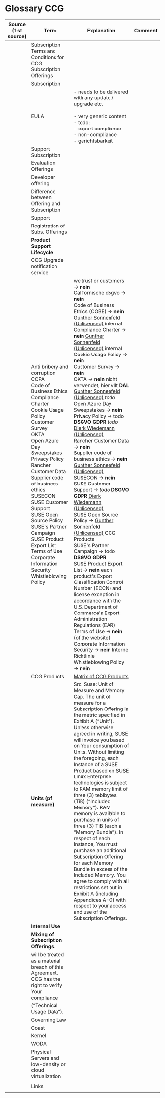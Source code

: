 # Glossary CCG

| **Source (1st source)** | **Term** | **Explanation** | **Comment** |
| --- | --- | --- | --- |
|     | Subscription Terms and Conditions for CCG Subscription Offerings |     |     |
|     | Subscription |     |     |
|     | EULA | - needs to be delivered with any update / upgrade etc.<br><br>- very generic content<br>- todo:<br>  - export compliance<br>  - non-compliance<br>  - gerichtsbarkeit |     |
|     | Support Subscription |     |     |
|     | Evaluation Offerings |     |     |
|     | Developer offering |     |     |
|     | Difference between Offering and Subscription |     |     |
|     | Support |     |     |
|     | Registration of Subs. Offerings |     |     |
|     | **Product Support Lifecycle** |     |     |
|     | CCG Upgrade notification service |     |     |
|     | Anti bribery and corruption  <br>CCPA  <br>Code of Business Ethics  <br>Compliance Charter  <br>Cookie Usage Policy  <br>Customer Survey  <br>OKTA  <br>Open Azure Day Sweepstakes  <br>Privacy Policy  <br>Rancher Customer Data  <br>Supplier code of business ethics  <br>SUSECON  <br>SUSE Customer Support  <br>SUSE Open Source Policy  <br>SUSE's Partner Campaign  <br>SUSE Product Export List  <br>Terms of Use  <br>Corporate Information Security  <br>Whistleblowing Policy | we trust or customers → **nein**  <br>Californische dsgvo → **nein**  <br>Code of Business Ethics (COBE) → **nein** [Gunther Sonnenfeld (Unlicensed)](https://2cu.atlassian.net/wiki/people/63f6548d4c355259db9d7637?ref=confluence) internal  <br>Compliance Charter → **nein** [Gunther Sonnenfeld (Unlicensed)](https://2cu.atlassian.net/wiki/people/63f6548d4c355259db9d7637?ref=confluence) internal  <br>Cookie Usage Policy → **nein**  <br>Customer Survey → **nein**  <br>OKTA → **nein** nicht verwendet, hier vllt **DAL** [Gunther Sonnenfeld (Unlicensed)](https://2cu.atlassian.net/wiki/people/63f6548d4c355259db9d7637?ref=confluence) *todo*  <br>Open Azure Day Sweepstakes → **nein**  <br>Privacy Policy → todo **DSGVO GDPR** *todo* [Dierk Wiedemann (Unlicensed)](https://2cu.atlassian.net/wiki/people/63be9afe8a7d2f693bf700d4?ref=confluence)  <br>Rancher Customer Data → **nein**  <br>Supplier code of business ethics → **nein** [Gunther Sonnenfeld (Unlicensed)](https://2cu.atlassian.net/wiki/people/63f6548d4c355259db9d7637?ref=confluence)  <br>SUSECON → **nein**  <br>SUSE Customer Support → *todo* **DSGVO GDPR** [Dierk Wiedemann (Unlicensed)](https://2cu.atlassian.net/wiki/people/63be9afe8a7d2f693bf700d4?ref=confluence)  <br>SUSE Open Source Policy → [Gunther Sonnenfeld (Unlicensed)](https://2cu.atlassian.net/wiki/people/63f6548d4c355259db9d7637?ref=confluence) CCG Products  <br>SUSE's Partner Campaign → todo **DSGVO GDPR**  <br>SUSE Product Export List → **nein** each product's Export Classification Control Number (ECCN) and license exception in accordance with the U.S. Department of Commerce's Export Administration Regulations (EAR)  <br>Terms of Use → **nein** (of the website)  <br>Corporate Information Security → **nein** Interne Richtlinie  <br>Whistleblowing Policy → **nein** |     |
|     | CCG Products | [Matrix of CCG Products](../../../cc-internals/matrix-of-ccg-products.md) |     |
|     | **Units (pf measure)** | Src: Suse: Unit of Measure and Memory Cap. The unit of measure for a Subscription Offering is the metric specified in Exhibit A (“Unit”). Unless otherwise agreed in writing, SUSE will invoice you based on Your consumption of Units. Without limiting the foregoing, each Instance of a SUSE Product based on SUSE Linux Enterprise technologies is subject to RAM memory limit of three (3) tebibytes (TiB) (“Included Memory”). RAM memory is available to purchase in units of three (3) TiB (each a “Memory Bundle”). In respect of each Instance, You must purchase an additional Subscription Offering for each Memory Bundle in excess of the Included Memory. You agree to comply with all restrictions set out in Exhibit A (including Appendices A-O) with respect to your access and use of the Subscription Offerings. |     |
|     | **Internal Use** |     |     |
|     | **Mixing of Subscription Offerings**. |     |     |
|     | will be treated as a material breach of this Agreement. CCG has the right to verify Your compliance |     |     |
|     | (“Technical Usage Data”). |     |     |
|     | Governing Law |     |     |
|     | Coast |     |     |
|     | Kernel |     |     |
|     | WODA |     |     |
|     | Physical Servers and low-density or cloud virtualization |     |     |
|     |     |     |     |
|     | Links |     |     |
|     |     |     |     |